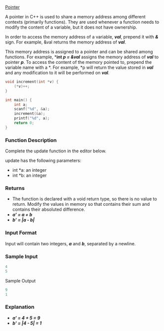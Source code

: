 [Pointer](https://www.hackerrank.com/challenges/c-tutorial-pointer)

A pointer in C++ is used to share a memory address among different contexts (primarily functions). They are used whenever a function needs to modify the content of a variable, but it does not have ownership.

In order to access the memory address of a variable, ***val***, prepend it with ***&*** sign. For example, &val returns the memory address of ***val***.

This memory address is assigned to a pointer and can be shared among functions. For example, ***int *p = &val*** assigns the memory address of ***val*** to pointer ***p***. To access the content of the memory pointed to, prepend the variable name with a *. For example, *p will return the value stored in ***val*** and any modification to it will be performed on ***val***.
```cpp
void increment(int *v) {
    (*v)++;
}

int main() {
    int a;
    scanf("%d", &a);
    increment(&a);
    printf("%d", a);
    return 0;
}
```
### Function Description

Complete the update function in the editor below.

update has the following parameters:

- int *a: an integer
- int *b: an integer

### Returns

- The function is declared with a void return type, so there is no value to return. Modify the values in memory so that  contains their sum and  contains their absoluted difference.
- ***a' = a + b***
- ***b' = |a - b|***

### Input Format

Input will contain two integers, ***a*** and ***b***, separated by a newline.

### Sample Input
```cpp
4
5
```
Sample Output
```cpp
9
1
```
### Explanation
- ***a' = 4 + 5 = 9***
- ***b' = |4 - 5| = 1***
